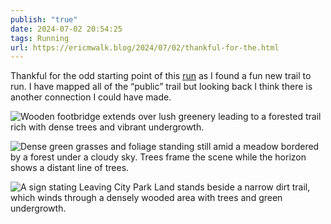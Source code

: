 ```yaml
---
publish: "true"
date: 2024-07-02 20:54:25
tags: Running
url: https://ericmwalk.blog/2024/07/02/thankful-for-the.html
---
```


Thankful for the odd starting point of this [run](https://www.strava.com/activities/11795026133) as I found a fun new trail to run. I have mapped all of the “public” trail but looking back I think there is another connection I could have made.

![Wooden footbridge extends over lush greenery leading to a forested trail rich with dense trees and vibrant undergrowth.](https://ericmwalk.blog/uploads/2024/img-0671.jpeg)

![Dense green grasses and foliage standing still amid a meadow bordered by a forest under a cloudy sky. Trees frame the scene while the horizon shows a distant line of trees.](https://ericmwalk.blog/uploads/2024/img-0672.jpeg)

![A sign stating Leaving City Park Land stands beside a narrow dirt trail, which winds through a densely wooded area with trees and green undergrowth.](https://ericmwalk.blog/uploads/2024/img-0673.jpeg)